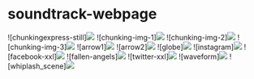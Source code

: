 # soundtrack-webpage

![chunkingexpress-still]<img src="https://user-images.githubusercontent.com/92969048/146470641-b8fc88d6-ead6-496f-8e33-ba7cf8ac7eef.jpg"/>
![chunking-img-1]<img src="https://user-images.githubusercontent.com/92969048/146470643-d26550b6-e787-43d8-8caa-9135535e67dc.jpg"/>
![chunking-img-2]<img src="https://user-images.githubusercontent.com/92969048/146470644-b35ea207-e610-4999-8699-805f6452a16f.jpg"/>
![chunking-img-3]<img src="https://user-images.githubusercontent.com/92969048/146470645-a3fa4428-989b-4a5a-a956-8f37e9f4b576.jpg"/>
![arrow1]<img src="https://user-images.githubusercontent.com/92969048/146470647-f1259d86-6c6c-4086-aa05-9e7340739f51.png"/>
![arrow2]<img src="https://user-images.githubusercontent.com/92969048/146470648-3355ecbb-d5ae-43b0-ab5e-6825800dfe84.png"/>
![globe]<img src="https://user-images.githubusercontent.com/92969048/146470658-d9a12e04-d255-42d7-8a21-4eecf57e2f6d.png"/>
![instagram]<img src="https://user-images.githubusercontent.com/92969048/146470659-702e2e22-7b4c-4bc2-84ac-088be4f49124.png"/>
![facebook-xxl]<img src="https://user-images.githubusercontent.com/92969048/146470661-95f289e9-f68a-46b5-b20b-86fc27cbf954.png"/>
![fallen-angels]<img src="https://user-images.githubusercontent.com/92969048/146470662-48d1fbd2-9b34-42c4-9b5d-bb6e3c181ea2.jpg"/>
![twitter-xxl]<img src="https://user-images.githubusercontent.com/92969048/146470701-405239f3-5cd2-43e4-b2c1-3f99203fedd2.png"/>
![waveform]<img src="https://user-images.githubusercontent.com/92969048/146470703-00829b0d-d556-4e6d-a79b-fed134339cbf.png"/>
![whiplash_scene]<img src="https://user-images.githubusercontent.com/92969048/146470723-b21a7e6b-306d-4462-bd90-c09b89ccfac3.jpg"/>
